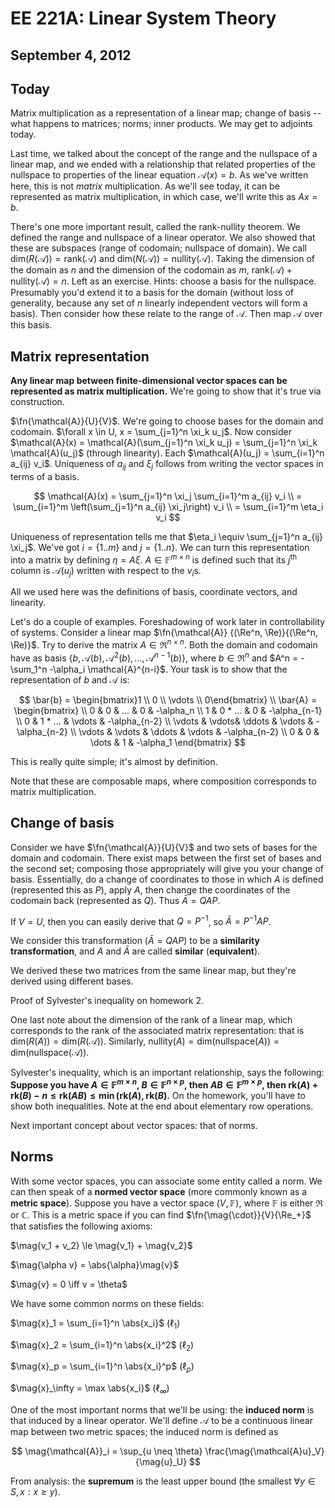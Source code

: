 EE 221A: Linear System Theory
=============================
September 4, 2012
-----------------
Today
-----
Matrix multiplication as a representation of a linear map; change of basis
-- what happens to matrices; norms; inner products. We may get to adjoints
today.

Last time, we talked about the concept of the range and the nullspace of a
linear map, and we ended with a relationship that related properties of the
nullspace to properties of the linear equation $\mathcal{A}(x) = b$. As
we've written here, this is not _matrix_ multiplication. As we'll see
today, it can be represented as matrix multiplication, in which case, we'll
write this as $Ax = b$.

There's one more important result, called the rank-nullity theorem. We
defined the range and nullspace of a linear operator. We also showed that
these are subspaces (range of codomain; nullspace of domain). We call
$\text{dim}(R(\mathcal{A})) = \text{rank}(\mathcal{A})$ and
$\text{dim}(N(\mathcal{A})) = \text{nullity}(\mathcal{A})$. Taking the
dimension of the domain as $n$ and the dimension of the codomain as $m$,
$\text{rank}(\mathcal{A}) + \text{nullity}(\mathcal{A}) = n$. Left as an
exercise. Hints: choose a basis for the nullspace. Presumably you'd extend
it to a basis for the domain (without loss of generality, because any set
of $n$ linearly independent vectors will form a basis). Then consider how
these relate to the range of $\mathcal{A}$. Then map $\mathcal{A}$ over
this basis.

Matrix representation
---------------------

**Any linear map between finite-dimensional vector spaces can be
represented as matrix multiplication.** We're going to show that it's true
via construction.

$\fn{\mathcal{A}}{U}{V}$. We're going to choose bases for the domain and
codomain. $\forall x \in U, x = \sum_{j=1}^n \xi_k u_j$. Now consider
$\mathcal{A}(x) = \mathcal{A}(\sum_{j=1}^n \xi_k u_j) = \sum_{j=1}^n \xi_k
\mathcal{A}(u_j)$ (through linearity). Each $\mathcal{A}(u_j) =
\sum_{i=1}^n a_{ij} v_i$. Uniqueness of $a_{ij}$ and $\xi_j$ follows from
writing the vector spaces in terms of a basis.

$$
\mathcal{A}(x) = \sum_{j=1}^n \xi_j \sum_{i=1}^m a_{ij} v_i
\\ = \sum_{i=1}^m \left(\sum_{j=1}^n a_{ij} \xi_j\right) v_i
\\ = \sum_{i=1}^m \eta_i v_i
$$

Uniqueness of representation tells me that $\eta_i \equiv \sum_{j=1}^n
a_{ij} \xi_j$. We've got $i = \{1 .. m\}$ and $j = \{1 .. n\}$. We can turn
this representation into a matrix by defining $\eta = A\xi$. $A \in
\mathbb{F}^{m \times n}$ is defined such that its $j^{\text{th}}$ column is
$\mathcal{A}(u_j)$ written with respect to the $v_i$s.

All we used here was the definitions of basis, coordinate vectors, and
linearity.

Let's do a couple of examples. Foreshadowing of work later in
controllability of systems. Consider a linear map $\fn{\mathcal{A}}
{(\Re^n, \Re)}{(\Re^n, \Re)}$. Try to derive the matrix $A \in \Re^{n
\times n}$. Both the domain and codomain have as basis $\{b,
\mathcal{A}(b), \mathcal{A}^2(b), ..., \mathcal{A}^{n-1}(b)\}$, where $b
\in \Re^n$ and $A^n = -\sum_1^n -\alpha_i \mathcal{A}^{n-i}$. Your task is
to show that the representation of $b$ and $\mathcal{A}$ is:

$$
\bar{b} = \begin{bmatrix}1 \\ 0 \\ \vdots \\ 0\end{bmatrix}
\\ \bar{A} = \begin{bmatrix}
\\ 0 & 0 & ... & 0 & -\alpha_n
\\ 1 & 0 * ... & 0 & -\alpha_{n-1}
\\ 0 & 1 * ... & \vdots & -\alpha_{n-2}
\\ \vdots & \vdots&  \ddots & \vdots & -\alpha_{n-2}
\\ \vdots & \vdots & \ddots & \vdots & -\alpha_{n-2}
\\ 0 & 0 & \dots & 1 & -\alpha_1
\end{bmatrix}
$$

This is really quite simple; it's almost by definition.

Note that these are composable maps, where composition corresponds to
matrix multiplication.

Change of basis
---------------

Consider we have $\fn{\mathcal{A}}{U}{V}$ and two sets of bases for the
domain and codomain. There exist maps between the first set of bases and
the second set; composing those appropriately will give you your change of
basis. Essentially, do a change of coordinates to those in which $A$ is
defined (represented this as $P$), apply $A$, then change the coordinates
of the codomain back (represented as $Q$). Thus $\bar{A} = QAP$.

If $V = U$, then you can easily derive that $Q = P^{-1}$, so $\bar{A} =
P^{-1}AP$.

We consider this transformation ($\bar{A} = QAP$) to be a **similarity
transformation**, and $A$ and $\bar{A}$ are called **similar**
(**equivalent**).

We derived these two matrices from the same linear map, but they're derived
using different bases.

Proof of Sylvester's inequality on homework 2.

One last note about the dimension of the rank of a linear map, which
corresponds to the rank of the associated matrix representation: that is
$\text{dim}(R(A)) = \text{dim}(R(\mathcal{A}))$. Similarly, $\text
{nullity}(A) = \text{dim}(\text{nullspace}(A)) = \text{dim}(\text
{nullspace}(\mathcal{A}))$.

Sylvester's inequality, which is an important relationship, says the
following: **Suppose you have $A \in \mathbb{F}^{m \times n}$, $B \in
\mathbb{F}^{n \times p}$, then $AB \in \mathbb{F}^{m \times p}$, then
$\text{rk}(A) + \text{rk}(B) - n \le \text{rk}(AB) \le \min(\text{rk}(A),
\text{rk}(B)$.** On the homework, you'll have to show both
inequalities. Note at the end about elementary row operations.

Next important concept about vector spaces: that of norms.

Norms
-----

With some vector spaces, you can associate some entity called a norm. We
can then speak of a **normed vector space** (more commonly known as a
**metric space**). Suppose you have a vector space $(V, \mathbb{F})$, where
$\mathbb{F}$ is either $\Re$ or $\mathbb{C}$. This is a metric space if you
can find $\fn{\mag{\cdot}}{V}{\Re_+}$ that satisfies the following axioms:

$\mag{v_1 + v_2} \le \mag{v_1} + \mag{v_2}$

$\mag{\alpha v} = \abs{\alpha}\mag{v}$

$\mag{v} = 0 \iff v = \theta$

We have some common norms on these fields:

$\mag{x}_1 = \sum_{i=1}^n \abs{x_i}$ ($\ell_1$)

$\mag{x}_2 = \sum_{i=1}^n \abs{x_i}^2$ ($\ell_2$)

$\mag{x}_p = \sum_{i=1}^n \abs{x_i}^p$ ($\ell_p$)

$\mag{x}_\infty = \max \abs{x_i}$ ($\ell_\infty$)

One of the most important norms that we'll be using: the **induced norm**
is that induced by a linear operator. We'll define $\mathcal{A}$ to be a
continuous linear map between two metric spaces; the induced norm is
defined as

$$ \mag{\mathcal{A}}_i = \sup_{u \neq \theta}
\frac{\mag{\mathcal{A}u}_V}{\mag{u}_U} $$

From analysis: the **supremum** is the least upper bound (the smallest
$\forall y \in S, x : x \ge y$).
